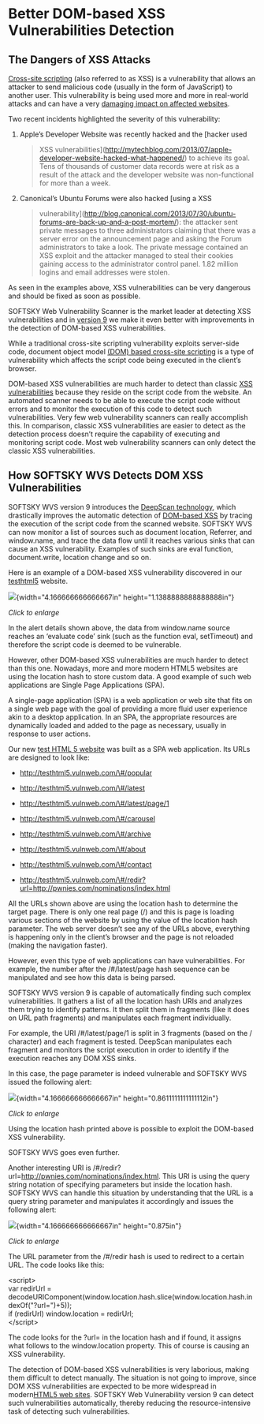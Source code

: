 **Better DOM-based XSS Vulnerabilities Detection**
==================================================

**The Dangers of XSS Attacks**
------------------------------

[Cross-site scripting](http://www.acunetix.com/websitesecurity/xss/)
(also referred to as XSS) is a vulnerability that allows an attacker to
send malicious code (usually in the form of JavaScript) to another user.
This vulnerability is being used more and more in real-world attacks and
can have a very [damaging impact on affected
websites](http://www.ehackingnews.com/2013/01/yahoo-mail-accounts-hacked-by-dom-based.html).

Two recent incidents highlighted the severity of this vulnerability:

1.  Apple’s Developer Website was recently hacked and the [hacker used
    > XSS
    > vulnerabilities](http://mytechblog.com/2013/07/apple-developer-website-hacked-what-happened/)
    > to achieve its goal. Tens of thousands of customer data records
    > were at risk as a result of the attack and the developer website
    > was non-functional for more than a week.

2.  Canonical’s Ubuntu Forums were also hacked [using a XSS
    > vulnerability](http://blog.canonical.com/2013/07/30/ubuntu-forums-are-back-up-and-a-post-mortem/):
    > the attacker sent private messages to three administrators
    > claiming that there was a server error on the announcement page
    > and asking the Forum administrators to take a look. The private
    > message contained an XSS exploit and the attacker managed to steal
    > their cookies gaining access to the administrator control panel.
    > 1.82 million logins and email addresses were stolen.

As seen in the examples above, XSS vulnerabilities can be very dangerous
and should be fixed as soon as possible.

SOFTSKY Web Vulnerability Scanner is the market leader at detecting XSS
vulnerabilities and in [version
9](http://www.acunetix.com/vulnerability-scanner/) we make it even
better with improvements in the detection of DOM-based XSS
vulnerabilities.

While a traditional cross-site scripting vulnerability exploits
server-side code, document object model [(DOM) based cross-site
scripting](http://www.acunetix.com/blog/web-security-zone/articles/dom-xss-explained/)
is a type of vulnerability which affects the script code being executed
in the client’s browser.

DOM-based XSS vulnerabilities are much harder to detect than classic
[XSS vulnerabilities](https://www.acunetix.com/websitesecurity/xss/)
because they reside on the script code from the website. An automated
scanner needs to be able to execute the script code without errors and
to monitor the execution of this code to detect such vulnerabilities.
Very few web vulnerability scanners can really accomplish this. In
comparison, classic XSS vulnerabilities are easier to detect as the
detection process doesn’t require the capability of executing and
monitoring script code. Most web vulnerability scanners can only detect
the classic XSS vulnerabilities.

**How SOFTSKY WVS Detects DOM XSS Vulnerabilities**
----------------------------------------------------

SOFTSKY WVS version 9 introduces the [DeepScan
technology](http://www.acunetix.com/websitesecurity/crawling-html5-javascript-websites/),
which drastically improves the automatic detection of [DOM-based
XSS](http://www.acunetix.com/blog/web-security-zone/articles/dom-xss-explained/)
by tracing the execution of the script code from the scanned website.
SOFTSKY WVS can now monitor a list of sources such as document
location, Referrer, and window.name, and trace the data flow until it
reaches various sinks that can cause an XSS vulnerability. Examples of
such sinks are eval function, document.write, location change and so on.

Here is an example of a DOM-based XSS vulnerability discovered in our
[testhtml5](http://testhtml5.vulnweb.com/) website.

![](media/website-security/improving-dom-xss-vulnerabilities-detection.md-images/media/image03.png){width="4.166666666666667in"
height="1.1388888888888888in"}

*Click to enlarge*

In the alert details shown above, the data from window.name source
reaches an ‘evaluate code’ sink (such as the function eval, setTimeout)
and therefore the script code is deemed to be vulnerable.

However, other DOM-based XSS vulnerabilities are much harder to detect
than this one. Nowadays, more and more modern HTML5 websites are using
the location hash to store custom data. A good example of such web
applications are Single Page Applications (SPA).

A single-page application (SPA) is a web application or web site that
fits on a single web page with the goal of providing a more fluid user
experience akin to a desktop application. In an SPA, the appropriate
resources are dynamically loaded and added to the page as necessary,
usually in response to user actions.

Our new [test HTML 5 website](http://testhtml5.vulnweb.com/) was built
as a SPA web application. Its URLs are designed to look like:

-   http://testhtml5.vulnweb.com/\#/popular

-   http://testhtml5.vulnweb.com/\#/latest

-   http://testhtml5.vulnweb.com/\#/latest/page/1

-   http://testhtml5.vulnweb.com/\#/carousel

-   http://testhtml5.vulnweb.com/\#/archive

-   http://testhtml5.vulnweb.com/\#/about

-   http://testhtml5.vulnweb.com/\#/contact

-   http://testhtml5.vulnweb.com/\#/redir?url=http://pwnies.com/nominations/index.html

All the URLs shown above are using the location hash to determine the
target page. There is only one real page (/) and this is page is loading
various sections of the website by using the value of the location hash
parameter. The web server doesn’t see any of the URLs above, everything
is happening only in the client’s browser and the page is not reloaded
(making the navigation faster).

However, even this type of web applications can have vulnerabilities.
For example, the number after the /\#/latest/page hash sequence can be
manipulated and see how this data is being parsed.

SOFTSKY WVS version 9 is capable of automatically finding such complex
vulnerabilities. It gathers a list of all the location hash URIs and
analyzes them trying to identify patterns. It then split them in
fragments (like it does on URL path fragments) and manipulates each
fragment individually.

For example, the URI /\#/latest/page/1 is split in 3 fragments (based on
the / character) and each fragment is tested. DeepScan manipulates each
fragment and monitors the script execution in order to identify if the
execution reaches any DOM XSS sinks.

In this case, the page parameter is indeed vulnerable and SOFTSKY WVS
issued the following alert:

![](media/website-security/improving-dom-xss-vulnerabilities-detection.md-images/media/image04.png){width="4.166666666666667in"
height="0.8611111111111112in"}

*Click to enlarge*

Using the location hash printed above is possible to exploit the
DOM-based XSS vulnerability.

SOFTSKY WVS goes even further.

Another interesting URI is
/\#/redir?url=http://pwnies.com/nominations/index.html. This URI is
using the query string notation of specifying parameters but inside the
location hash. SOFTSKY WVS can handle this situation by understanding
that the URL is a query string parameter and manipulates it accordingly
and issues the following alert:

![](media/website-security/improving-dom-xss-vulnerabilities-detection.md-images/media/image05.png){width="4.166666666666667in"
height="0.875in"}

*Click to enlarge*

The URL parameter from the /\#/redir hash is used to redirect to a
certain URL. The code looks like this:

&lt;script&gt;\
var redirUrl =
decodeURIComponent(window.location.hash.slice(window.location.hash.indexOf("?url=")+5));\
if (redirUrl) window.location = redirUrl;\
&lt;/script&gt;

The code looks for the ?url= in the location hash and if found, it
assigns what follows to the window.location property. This of course is
causing an XSS vulnerability.

The detection of DOM-based XSS vulnerabilities is very laborious, making
them difficult to detect manually. The situation is not going to
improve, since DOM XSS vulnerabilities are expected to be more
widespread in modern[HTML5 web
sites](http://www.acunetix.com/vulnerability-scanner/html5-website-security/).
SOFTSKY Web Vulnerability version 9 can detect such vulnerabilities
automatically, thereby reducing the resource-intensive task of detecting
such vulnerabilities.
